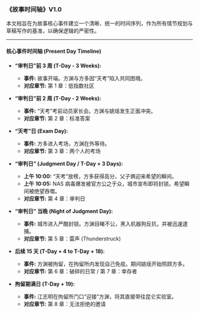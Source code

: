 ### **《故事时间轴》V1.0**

本文档旨在为故事核心事件建立一个清晰、统一的时间序列，作为所有情节规划与草稿写作的基准，以确保逻辑的严密性。

---

#### **核心事件时间轴 (Present Day Timeline)**

- **“审判日”前 3 周 (T-Day - 3 Weeks):**

  - **事件:** 故事开端。方渊与方多因“天考”陷入共同困境。
  - **对应章节:** 第 1 章：低指数社区

- **“审判日”前 2 周 (T-Day - 2 Weeks):**

  - **事件:** “天考”考前动员家长会。方渊与姚瑶发生正面冲突。
  - **对应章节:** 第 2 章：标准答案

- **“天考”日 (Exam Day):**

  - **事件:** 方多进入考场，方渊在外等待。
  - **对应章节:** 第 3 章：两个人的考场

- **“审判日” (Judgment Day / T-Day + 3 Days):**

  - **上午 10:00:** “天考”放榜，方多获得高分，父子俩迎来希望的瞬间。
  - **上午 10:05:** NAS 病毒爆发被官方公之于众，城市宣布即将封锁。希望瞬间被绝望吞噬。
  - **对应章节:** 第 4 章：审判日

- **“审判日” 当晚 (Night of Judgment Day):**

  - **事件:** 城市进入严酷封锁。方渊目睹不公，黑入机器狗反抗，并被迅速逮捕。
  - **对应章节:** 第 5 章：雷声 (Thunderstruck)

- **后续 15 天 (T-Day + 4 to T-Day + 18):**

  - **事件:** 方渊被拘留，在拘留所内发现自己免疫。期间姚瑶开始照顾方多。
  - **对应章节:** 第 6 章：破碎的日常 / 第 7 章：幸存者

- **拘留期满日 (T-Day + 19):**
  - **事件:** 江志明在拘留所门口“迎接”方渊，将其直接带往昆仑实验室。
  - **对应章节:** 第 8 章：无法拒绝的邀请
